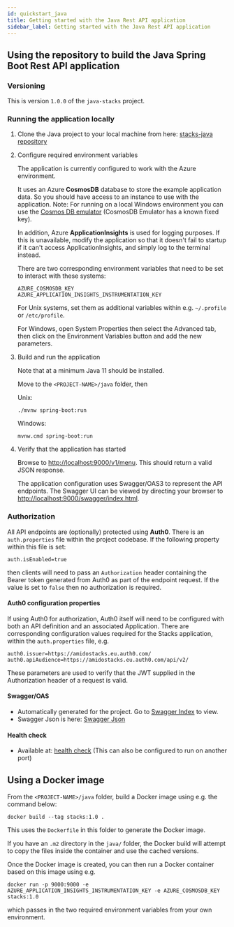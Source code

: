 ```yaml
---
id: quickstart_java
title: Getting started with the Java Rest API application
sidebar_label: Getting started with the Java Rest API application
---
```


## Using the repository to build the Java Spring Boot Rest API application

### Versioning

This is version `1.0.0` of the `java-stacks` project.

### Running the application locally

1. Clone the Java project to your local machine from here: [stacks-java repository](https://github.com/amido/stacks-java)
2. Configure required environment variables

    The application is currently configured to work with the Azure environment.

    It uses an Azure **CosmosDB** database to store the example application data. So you should have access to an instance to use with the application.
    Note: For running on a local Windows environment you can use the [Cosmos DB emulator](https://docs.microsoft.com/en-us/azure/cosmos-db/local-emulator?tabs=ssl-netstd21) (CosmosDB Emulator has a known fixed key).

    In addition, Azure **ApplicationInsights** is used for logging purposes. If this is unavailable, modify the application so that it doesn't fail to startup if it can't access ApplicationInsights, and simply log to the terminal instead.

    There are two corresponding environment variables that need to be set to interact with these systems:

    ```text
    AZURE_COSMOSDB_KEY
    AZURE_APPLICATION_INSIGHTS_INSTRUMENTATION_KEY
    ```

    For Unix systems, set them as additional variables within e.g. `~/.profile` or `/etc/profile`.

    For Windows, open System Properties then select the Advanced tab, then click on the Environment Variables button and add the new parameters.

3. Build and run the application

   Note that at a minimum Java 11 should be installed.

    Move to the `<PROJECT-NAME>/java` folder, then

    Unix:

    ```text
    ./mvnw spring-boot:run
    ```

    Windows:

    ```text
    mvnw.cmd spring-boot:run
    ```

4. Verify that the application has started

    Browse to [http://localhost:9000/v1/menu](http://localhost:9000/v1/menu). This should return a valid JSON response.

    The application configuration uses Swagger/OAS3 to represent the API endpoints. The Swagger UI can be viewed by directing your
    browser to [http://localhost:9000/swagger/index.html](http://localhost:9000/swagger/index.html).

### Authorization

All API endpoints are (optionally) protected using **Auth0**. There is an `auth.properties` file within the project codebase.
If the following property within this file is set:

```text
auth.isEnabled=true
```

then clients will need to pass an `Authorization` header containing the Bearer token generated from Auth0 as part of the endpoint request. If the value
is set to `false` then no authorization is required.

#### Auth0 configuration properties

If using Auth0 for authorization, Auth0 itself will need to be configured with both an API definition and an associated Application.
There are corresponding configuration values required for the Stacks application, within the `auth.properties` file, e.g.

```text
auth0.issuer=https://amidostacks.eu.auth0.com/
auth0.apiAudience=https://amidostacks.eu.auth0.com/api/v2/
```

These parameters are used to verify that the JWT supplied in the Authorization header of a request is valid.

#### Swagger/OAS

- Automatically generated for the project. Go to [Swagger Index](http://localhost:9000/swagger/index.html) to view.
- Swagger Json is here: [Swagger Json](http://localhost:9000/swagger/oas.json)

#### Health check

- Available at: [health check](http://localhost:9000/health)
(This can also be configured to run on another port)

## Using a Docker image

From the `<PROJECT-NAME>/java` folder, build a Docker image using e.g. the command below:

   ```text
   docker build --tag stacks:1.0 .
   ```

This uses the `Dockerfile` in this folder to generate the Docker image.

If you have an `.m2` directory in the `java/` folder, the Docker build will attempt to copy the files inside the container and use the cached versions.

Once the Docker image is created, you can then run a Docker container based on this image using e.g.

   ```text
   docker run -p 9000:9000 -e AZURE_APPLICATION_INSIGHTS_INSTRUMENTATION_KEY -e AZURE_COSMOSDB_KEY stacks:1.0
   ```

which passes in the two required environment variables from your own environment.
